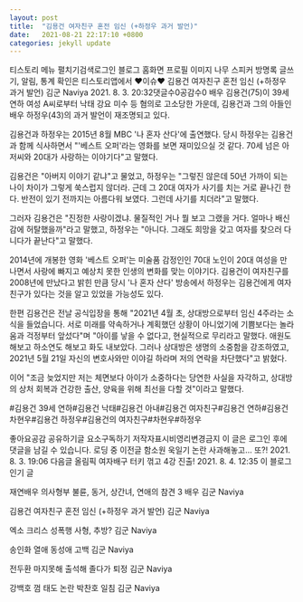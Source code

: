 ```yaml
---
layout: post
title:  "김용건 여자친구 혼전 임신 (+하정우 과거 발언)"
date:   2021-08-21 22:17:10 +0800
categories: jekyll update
---
```

티스토리 메뉴 펼치기검색로그인
블로그 홈화면
프로필 이미지
나무 스피커
방명록
글쓰기, 알림, 통계 확인은 티스토리앱에서
♥이슈♥
김용건 여자친구 혼전 임신 (+하정우 과거 발언)
김군 Naviya
2021. 8. 3. 20:32댓글수0공감수0
배우 김용건(75)이 39세 연하 여성 A씨로부터 낙태 강요 미수 등 혐의로 고소당한 가운데, 김용건과 그의 아들인 배우 하정우(43)의 과거 발언이 재조명되고 있다.

 










 

김용건과 하정우는 2015년 8월 MBC '나 혼자 산다'에 출연했다. 당시 하정우는 김용건과 함께 식사하면서 "'베스트 오퍼'라는 영화를 보면 재미있으실 것 같다. 70세 넘은 아저씨와 20대가 사랑하는 이야기다"고 말했다.

 




 

김용건은 "아버지 이야기 같냐"고 물었고, 하정우는 "그렇진 않은데 50년 가까이 되는 나이 차이가 그렇게 쑥스럽지 않더라. 근데 그 20대 여자가 사기를 치는 거로 끝나긴 한다. 반전이 있기 전까지는 아름다워 보였다. 그런데 사기를 치더라"고 말했다.

 










 

그러자 김용건은 "진정한 사랑이겠냐. 물질적인 거나 뭘 보고 그랬을 거다. 얼마나 배신감에 허탈했을까"라고 말했고, 하정우는 "아니다. 그래도 희망을 갖고 여자를 찾으러 다니다가 끝난다"고 말했다.

 










 

2014년에 개봉한 영화 '베스트 오퍼'는 미술품 감정인인 70대 노인이 20대 여성을 만나면서 사랑에 빠지고 예상치 못한 인생의 변화를 맞는 이야기다. 김용건이 여자친구를 2008년에 만났다고 밝힌 만큼 당시 '나 혼자 산다' 방송에서 하정우는 김용건에게 여자친구가 있다는 것을 알고 있었을 가능성도 있다.

 







 

한편 김용건은 전날 공식입장을 통해 "2021년 4월 초, 상대방으로부터 임신 4주라는 소식을 들었습니다. 서로 미래를 약속하거나 계획했던 상황이 아니었기에 기쁨보다는 놀라움과 걱정부터 앞섰다"며 "아이를 낳을 수 없다고, 현실적으로 무리라고 말했다. 애원도 해보고 하소연도 해보고 화도 내보았다. 그러나 상대방은 생명의 소중함을 강조하였고, 2021년 5월 21일 자신의 변호사와만 이야길 하라며 저의 연락을 차단했다"고 밝혔다.

 







 

이어 "조금 늦었지만 저는 체면보다 아이가 소중하다는 당연한 사실을 자각하고, 상대방의 상처 회복과 건강한 출산, 양육을 위해 최선을 다할 것"이라고 말했다.

#김용건 39세 연하#김용건 낙태#김용건 아내#김용건 여자친구#김용건 연하#김용건 차현우#김용건 하정우#김용건의 여자친구#차현우#하정우

좋아요공감
공유하기글 요소구독하기
저작자표시비영리변경금지
이 글은 로그인 후에 댓글을 남길 수 있습니다.
로딩 중
이전글
함소원 욱일기 논란 사과해놓고... 또?!
2021. 8. 3. 19:06
다음글
올림픽 여자배구 터키 꺾고 4강 진출!
2021. 8. 4. 12:35
이 블로그 인기 글

재연배우 의사형부 불륜, 동거, 상간녀, 연애의 참견 3 배우
김군 Naviya

김용건 여자친구 혼전 임신 (+하정우 과거 발언)
김군 Naviya

엑소 크리스 성폭행 사형, 추방?
김군 Naviya

송인화 열애 동성애 고백
김군 Naviya

전두환 마지못해 출석해 졸다가 퇴정
김군 Naviya

강백호 껌 태도 논란 박찬호 일침
김군 Naviya